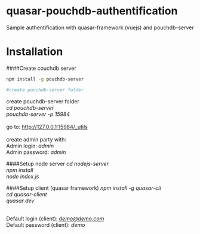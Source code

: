 # quasar-pouchdb-authentification
Sample authentification with quasar-framework (vuejs) and pouchdb-server

# Installation

####Create couchdb server
```bash
npm install -g pouchdb-server

#create pouchdb-server folder
```
create pouchdb-server folder<br>
<i>cd pouchdb-server</i><br>
<i>pouchdb-server -p 15984</i><br><br>
go to:  http://127.0.0.1:15984/_utils<br>
<br>
create admin party with: <br>
Admin login: <i>admin</i> <br>
Admin password: <i>admin</i> 

####Setup node server
<i>cd nodejs-server</i><br>
<i>npm install</i><br>
<i>node index.js</i><br>

####Setup client (quasar framework)
<i>npm install -g quasar-cli</i><br>
<i>cd  quasar-client</i><br>
<i>quasar dev</i><br><br>

Default login (client): <i>demo@demo.com</i> <br>
Default password (client): <i>demo</i> <br>




